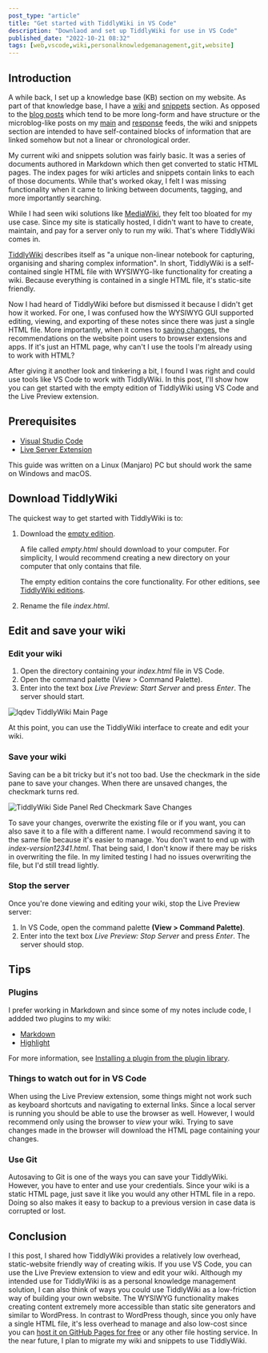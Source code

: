 ```yaml
---
post_type: "article" 
title: "Get started with TiddlyWiki in VS Code"
description: "Downlaod and set up TiddlyWiki for use in VS Code"
published_date: "2022-10-21 08:32"
tags: [web,vscode,wiki,personalknowledgemanagement,git,website]
---
```


## Introduction

A while back, I set up a knowledge base (KB) section on my website. As part of that knowledge base, I have a [wiki](/resources/wiki) and [snippets](/resources/snippets) section. As opposed to the [blog posts](/posts) which tend to be more long-form and have structure or the microblog-like posts on my [main](/notes) and [response](/responses) feeds, the wiki and snippets section are intended to have self-contained blocks of information that are linked somehow but not a linear or chronological order. 

My current wiki and snippets solution was fairly basic. It was a series of documents authored in Markdown which then get converted to static HTML pages. The index pages for wiki articles and snippets contain links to each of those documents. While that's worked okay, I felt I was missing functionality when it came to linking between documents, tagging, and more importantly searching. 

While I had seen wiki solutions like [MediaWiki](https://www.mediawiki.org/wiki/MediaWiki), they felt too bloated for my use case. Since my site is statically hosted, I didn't want to have to create, maintain, and pay for a server only to run my wiki. That's where TiddlyWiki comes in.

[TiddlyWiki](https://tiddlywiki.com/) describes itself as "a unique non-linear notebook for capturing, organising and sharing complex information". In short, TiddlyWiki is a self-contained single HTML file with WYSIWYG-like functionality for creating a wiki. Because everything is contained in a single HTML file, it's static-site friendly. 

Now I had heard of TiddlyWiki before but dismissed it because I didn't get how it worked. For one, I was confused how the WYSIWYG GUI supported editing, viewing, and exporting of these notes since there was just a single HTML file. More importantly, when it comes to [saving changes](https://tiddlywiki.com/#Saving), the recommendations on the website point users to browser extensions and apps. If it's just an HTML page, why can't I use the tools I'm already using to work with HTML? 

After giving it another look and tinkering a bit, I found I was right and could use tools like VS Code to work with TiddlyWiki. In this post, I'll show how you can get started with the empty edition of TiddlyWiki using VS Code and the Live Preview extension.  

## Prerequisites

- [Visual Studio Code](https://code.visualstudio.com/#alt-downloads)
- [Live Server Extension](https://marketplace.visualstudio.com/items?itemName=ms-vscode.live-server)

This guide was written on a Linux (Manjaro) PC but should work the same on Windows and macOS.

## Download TiddlyWiki

The quickest way to get started with TiddlyWiki is to: 

1. Download the [empty edition](https://tiddlywiki.com/#Empty%20Edition). 

    A file called *empty.html* should download to your computer. For simplicity, I would recommend creating a new directory on your computer that only contains that file.

    The empty edition contains the core functionality. For other editions, see [TiddlyWiki editions](https://tiddlywiki.com/#Editions).

1.  Rename the file *index.html*.

## Edit and save your wiki

### Edit your wiki

1. Open the directory containing your *index.html* file in VS Code.
1. Open the command palette (View > Command Palette).
1. Enter into the text box *Live Preview: Start Server* and press *Enter*. The server should start.

![lqdev TiddlyWiki Main Page](/files/images/lqdev-tiddlywiki.png)

At this point, you can use the TiddlyWiki interface to create and edit your wiki.

### Save your wiki

Saving can be a bit tricky but it's not too bad. Use the checkmark in the side pane to save your changes. When there are unsaved changes, the checkmark turns red. 

![TiddlyWiki Side Panel Red Checkmark Save Changes](/files/images/tiddlywiki-save-changes.png)

To save your changes, overwrite the existing file or if you want, you can also save it to a file with a different name. I would recommend saving it to the same file because it's easier to manage. You don't want to end up with *index-version12341.html*. That being said, I don't know if there may be risks in overwriting the file. In my limited testing I had no issues overwriting the file, but I'd still tread lightly.

### Stop the server

Once you're done viewing and editing your wiki, stop the Live Preview server:

1. In VS Code, open the command palette **(View > Command Palette)**.
1. Enter into the text box *Live Preview: Stop Server* and press *Enter*. The server should stop.

## Tips

### Plugins

I prefer working in Markdown and since some of my notes include code, I addded two plugins to my wiki:

- [Markdown](https://tiddlywiki.com/#Markdown%20Plugin)
- [Highlight](https://tiddlywiki.com/#Highlight%20Plugin)

For more information, see [Installing a plugin from the plugin library](https://tiddlywiki.com/#Installing%20a%20plugin%20from%20the%20plugin%20library).

### Things to watch out for in VS Code

When using the Live Preview extension, some things might not work such as keyboard shortcuts and navigating to external links. Since a local server is running you should be able to use the browser as well. However, I would recommend only using the browser to *view* your wiki. Trying to save changes made in the browser will download the HTML page containing your changes. 

### Use Git

Autosaving to Git is one of the ways you can save your TiddlyWiki. However, you have to enter and use your credentials. Since your wiki is a static HTML page, just save it like you would any other HTML file in a repo. Doing so also makes it easy to backup to a previous version in case data is corrupted or lost. 

## Conclusion

I this post, I shared how TiddlyWiki provides a relatively low overhead, static-website friendly way of creating wikis. If you use VS Code, you can use the Live Preview extension to view and edit your wiki. Although my intended use for TiddlyWiki is as a personal knowledge management solution, I can also think of ways you could use TiddlyWiki as a low-friction way of building your own website. The WYSIWYG functionality makes creating content extremely more accessible than static site generators and similar to WordPress. In contrast to WordPress though, since you only have a single HTML file, it's less overhead to manage and also low-cost since you can [host it on GitHub Pages for free](https://nesslabs.com/tiddlywiki-static-website-generator) or any other file hosting service. In the near future, I plan to migrate my wiki and snippets to use TiddlyWiki. 
